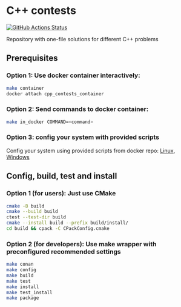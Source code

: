 # C++ contests
[![GitHub Actions Status](https://github.com/rudenkornk/cpp_contests/actions/workflows/workflow.yml/badge.svg)](https://github.com/rudenkornk/cpp_contests/actions)

Repository with one-file solutions for different C++ problems

## Prerequisites
### Option 1: Use docker container interactively:
```bash
make container
docker attach cpp_contests_container
```
### Option 2: Send commands to docker container:
```bash
make in_docker COMMAND=<command>
```

### Option 3: config your system with provided scripts
Config your system using provided scripts from docker repo:
[Linux](https://github.com/rudenkornk/docker_cpp#3-use-scripts-from-this-repository-to-setup-your-own-system),
[Windows](https://github.com/rudenkornk/docker_cpp_windows/#2-use-scripts-from-this-repository-to-setup-your-own-system)

## Config, build, test and install
### Option 1 (for users): Just use CMake
```bash
cmake -B build
cmake --build build
ctest --test-dir build
cmake --install build --prefix build/install/
cd build && cpack -C CPackConfig.cmake
```

### Option 2 (for developers): Use make wrapper with preconfigured recommended settings
```bash
make conan
make config
make build
make test
make install
make test_install
make package
```
